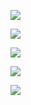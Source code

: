 ![](Pasted%20image%2020231017124232.png)

![](Pasted%20image%2020231017125509.png)

![](Pasted%20image%2020231017125517.png)

![](Pasted%20image%2020231017125524.png)

![](Pasted%20image%2020231017125532.png)